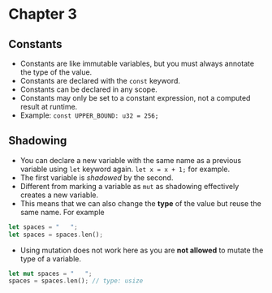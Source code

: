# Chapter 3

## Constants

- Constants are like immutable variables, but you must always annotate the type
of the value.  
- Constants are declared with the `const` keyword.
- Constants can be declared in any scope.
- Constants may only be set to a constant expression, not a computed result at
runtime.
- Example: `const UPPER_BOUND: u32 = 256;`

## Shadowing

- You can declare a new variable with the same name as a previous variable using
`let` keyword again. `let x = x + 1;` for example.
- The first variable is *shadowed* by the second.
- Different from marking a variable as `mut` as shadowing effectively creates
a new variable.
- This means that we can also change the **type** of the value but reuse the
same name. For example

```rust
let spaces = "   ";
let spaces = spaces.len();
```

- Using mutation does not work here as you are **not allowed** to mutate the type of a variable.

```rust
let mut spaces = "   ";
spaces = spaces.len(); // type: usize
```
